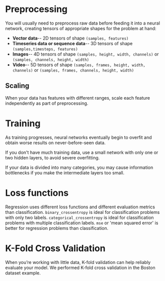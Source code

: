 # Preprocessing
You will usually need to preprocess raw data before feeding it into a neural network, creating tensors of appropriate shapes for the problem at hand:
- **Vector data**-- 2D tensors of shape `(samples, features)`
- **Timeseries data or sequence data**-- 3D tensors of shape `(samples,timesteps, features)`
- **Images**-- 4D tensors of shape `(samples, height, width, channels)` or `(samples, channels, height, width)`
- **Video**-- 5D tensors of shape `(samples, frames, height, width, channels)` or `(samples, frames, channels, height, width)`

## Scaling
When your data has features with different ranges, scale each feature independently as part of preprocessing.

# Training
As training progresses, neural networks eventually begin to overfit and obtain worse results on never-before-seen data.

If you don't have much training data, use a small network with only one or two hidden layers, to avoid severe overfitting.

If your data is divided into many categories, you may cause information bottlenecks if you make the intermediate layers too small.


# Loss functions
Regression uses different loss functions and different evaluation metrics than classification.
`binary_crossentropy` is ideal for classification problems with only two labels.
`categorical_crossentropy` is ideal for classification problems with multiple classification labels.
`mse` or 'mean squared error' is better for regression problems than classification.


# K-Fold Cross Validation
When you’re working with little data, K-fold validation can help reliably evaluate your model.
We performed K-fold cross validation in the Boston dataset example.